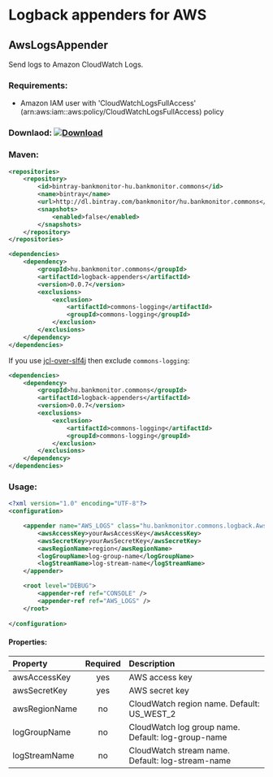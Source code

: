 # Logback appenders for AWS

## AwsLogsAppender

Send logs to Amazon CloudWatch Logs.

### Requirements:
 - Amazon IAM user with 'CloudWatchLogsFullAccess' (arn:aws:iam::aws:policy/CloudWatchLogsFullAccess) policy

### Downlaod: [ ![Download](https://api.bintray.com/packages/bankmonitor/hu.bankmonitor.commons/logback-appenders/images/download.svg) ](https://bintray.com/bankmonitor/hu.bankmonitor.commons/logback-appenders/_latestVersion)

### Maven:

``` xml
<repositories>
	<repository>
		<id>bintray-bankmonitor-hu.bankmonitor.commons</id>
		<name>bintray</name>
		<url>http://dl.bintray.com/bankmonitor/hu.bankmonitor.commons</url>
		<snapshots>
			<enabled>false</enabled>
		</snapshots>
	</repository>
</repositories>

<dependencies>
	<dependency>
		<groupId>hu.bankmonitor.commons</groupId>
		<artifactId>logback-appenders</artifactId>
		<version>0.0.7</version>
		<exclusions>
			<exclusion>
				<artifactId>commons-logging</artifactId>
				<groupId>commons-logging</groupId>
			</exclusion>
		</exclusions>
	</dependency>
</dependencies>
```

If you use [jcl-over-slf4j](http://www.slf4j.org/legacy.html) then exclude `commons-logging`:

``` xml
<dependencies>
	<dependency>
		<groupId>hu.bankmonitor.commons</groupId>
		<artifactId>logback-appenders</artifactId>
		<version>0.0.7</version>
		<exclusions>
			<exclusion>
				<artifactId>commons-logging</artifactId>
				<groupId>commons-logging</groupId>
			</exclusion>
		</exclusions>
	</dependency>
</dependencies>
```

### Usage:

``` xml
<?xml version="1.0" encoding="UTF-8"?>
<configuration>

	<appender name="AWS_LOGS" class="hu.bankmonitor.commons.logback.AwsLogsJsonAppender">
		<awsAccessKey>yourAwsAccessKey</awsAccessKey>
		<awsSecretKey>yourAwsSecretKey</awsSecretKey>
		<awsRegionName>region</awsRegionName>
		<logGroupName>log-group-name</logGroupName>
		<logStreamName>log-stream-name</logStreamName>
	</appender>

	<root level="DEBUG">
		<appender-ref ref="CONSOLE" />
		<appender-ref ref="AWS_LOGS" />
	</root>
	
</configuration>
```

#### Properties:

| Property      | Required  | Description                                        |
| :------------ | :-------: | :------------------------------------------------- |
| awsAccessKey  | yes       | AWS access key                                     |
| awsSecretKey  | yes       | AWS secret key                                     |
| awsRegionName | no        | CloudWatch region name. Default: US_WEST_2         |
| logGroupName  | no        | CloudWatch log group name. Default: log-group-name |
| logStreamName | no        | CloudWatch stream name. Default: log-stream-name   |
